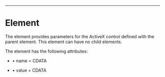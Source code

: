 

---

# Element

The <param> element provides parameters for the ActiveX control defined with the parent <activex> element. This element can have no child elements.

The <param> element has the following attributes:

- • name = CDATA

- • value = CDATA